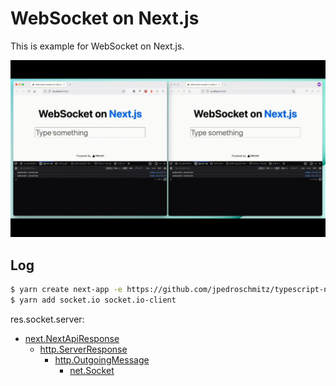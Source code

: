 WebSocket on Next.js
==

This is example for WebSocket on Next.js.

![screenshort](misc/screenshot.gif)

Log
--

```sh
$ yarn create next-app -e https://github.com/jpedroschmitz/typescript-nextjs-starter
$ yarn add socket.io socket.io-client
```

res.socket.server:

- [next.NextApiResponse](https://github.com/vercel/next.js/blob/bd3dfe1f4b589222187ded1077b6248affc0cf07/packages/next/shared/lib/utils.ts#L229-L265)
  - [http.ServerResponse](https://github.com/DefinitelyTyped/DefinitelyTyped/blob/master/types/node/http.d.ts#L464-L568)
    - [http.OutgoingMessage](https://github.com/DefinitelyTyped/DefinitelyTyped/blob/master/types/node/http.d.ts#L326-L458)
      - [net.Socket](https://github.com/DefinitelyTyped/DefinitelyTyped/blob/master/types/node/net.d.ts#L77-L377)
